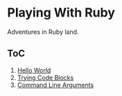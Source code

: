 # Playing With Ruby

Adventures in Ruby land.

## ToC

1. [Hello World](https://github.com/by-robots/playing-with-ruby/tree/01-hello-world)
2. [Trying Code Blocks](https://github.com/by-robots/playing-with-ruby/tree/02-trying-blocks)
3. [Command Line Arguments](https://github.com/by-robots/playing-with-ruby/tree/03-command-line-arguments)
